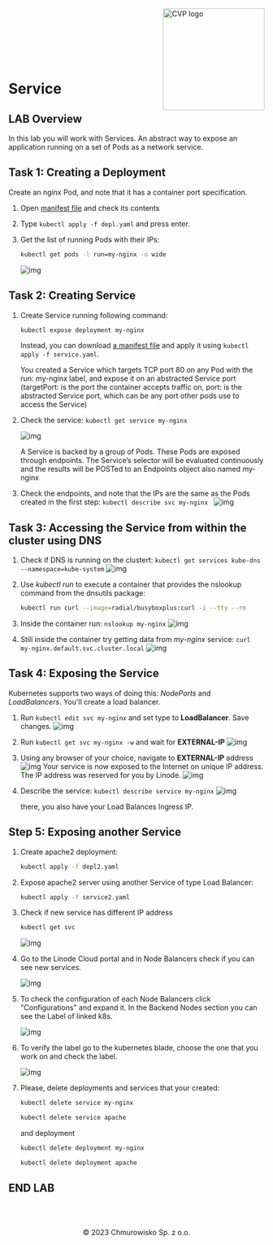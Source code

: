 <img src="../../../img/logo.png" alt="CVP logo" width="200" align="right">
<br><br>
<br><br>
<br><br>

# Service

## LAB Overview
In this lab you will work with Services. An abstract way to expose an application running on a set of Pods as a network service.

## Task 1: Creating a Deployment
Create an nginx Pod, and note that it has a container port specification.
1. Open [manifest file](./files/depl.yaml) and check its contents
1. Type `kubectl apply -f depl.yaml` and press enter.
1. Get the list of running Pods with their IPs:

    ```bash
    kubectl get pods -l run=my-nginx -o wide
    ```
    
    ![img](./img/s1.png)

## Task 2: Creating Service

1. Create Service running following command:

    ```bash
    kubectl expose deployment my-nginx
    ```

    Instead, you can download [a manifest file](./files/service.yaml) and apply it using `kubectl apply -f service.yaml`.

    You created a Service which targets TCP port 80 on any Pod with the run: my-nginx label, and expose it on an abstracted Service port (targetPort: is the port the container accepts traffic on, port: is the abstracted Service port, which can be any port other pods use to access the Service)

1. Check the service: `kubectl get service my-nginx`

    ![img](./img/s2.png)

    A Service is backed by a group of Pods. These Pods are exposed through endpoints. The Service’s selector will be evaluated continuously and the results will be POSTed to an Endpoints object also named my-nginx

1. Check the endpoints, and note that the IPs are the same as the Pods created in the first step: `kubectl describe svc my-nginx `
    ![img](./img/s3.png)

## Task 3: Accessing the Service from within the cluster using DNS

1. Check if DNS is running on the clustert: `kubectl get services kube-dns --namespace=kube-system`
    ![img](./img/s4.png)
1. Use *kubectl run* to execute a container that provides the nslookup command from the dnsutils package:
    ```bash
    kubectl run curl --image=radial/busyboxplus:curl -i --tty --rm
    ```
1. Inside the container run: ``nslookup my-nginx``
    ![img](./img/s5.png)

1. Still inside the container try getting data from *my-nginx* service:
    `curl my-nginx.default.svc.cluster.local`
    ![img](./img/s6.png)

## Task 4: Exposing the Service

Kubernetes supports two ways of doing this: *NodePorts* and *LoadBalancers*. You'll create a load balancer.

1. Run `kubectl edit svc my-nginx` and set type to **LoadBalancer**. Save changes.
    ![img](./img/s7.png)
1. Run `kubectl get svc my-nginx -w` and wait for **EXTERNAL-IP**
    ![img](./img/s8.png)
1. Using any browser of your choice, navigate to **EXTERNAL-IP** address
    ![img](./img/s9.png)
    Your service is now exposed to the Internet on unique IP address. The IP address was reserved for you by Linode.
    ![img](./img/s10_02.png)

1. Describe the service: `kubectl describe service my-nginx`
    ![img](./img/s11_02.png)

    there, you also have your Load Balances Ingress IP.

## Step 5: Exposing another Service

1. Create apache2 deployment:

    ```bash
    kubectl apply -f depl2.yaml
    ```

1. Expose apache2 server using another Service of type Load Balancer:

    ```bash
    kubectl apply -f service2.yaml
    ```

1. Check if new service has different IP address
  
    ```bash
    kubectl get svc
    ```
   
    ![img](./img/s12_02.png)
  
2. Go to the Linode Cloud portal and in Node Balancers check if you can see new services.

    ![img](./img/s13_02.png)

3. To check the configuration of each Node Balancers click "Configurations" and expand it. In the Backend Nodes section you can see the Label of linked k8s.

    ![img](./img/s13_03.png)

4. To verify the label go to the kubernetes blade, choose the one that you work on and check the label.

    ![img](./img/s13_04.png)

5. Please, delete deployments and services that your created:
    ```bash
    kubectl delete service my-nginx
    ```
    ```bash
    kubectl delete service apache
    ```

    and deployment
    
    ```bash
    kubectl delete deployment my-nginx
    ```
    ```bash
    kubectl delete deployment apache
    ```
      
## END LAB

<br><br>

<center><p>&copy; 2023 Chmurowisko Sp. z o.o.<p></center>
